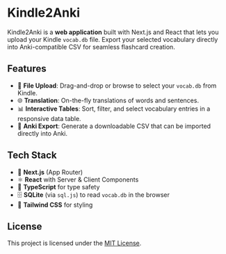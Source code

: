 # Kindle2Anki

Kindle2Anki is a **web application** built with Next.js and React that lets you upload your Kindle `vocab.db` file. Export your selected vocabulary directly into Anki-compatible CSV for seamless flashcard creation.

## Features

* 📁 **File Upload**: Drag-and-drop or browse to select your `vocab.db` from Kindle.
* 🌐 **Translation**: On-the-fly translations of words and sentences.
* 📊 **Interactive Tables**: Sort, filter, and select vocabulary entries in a responsive data table.
* 🎴 **Anki Export**: Generate a downloadable CSV that can be imported directly into Anki.

## Tech Stack

* 🚀 **Next.js** (App Router)
* ⚛️ **React** with Server & Client Components
* 💙 **TypeScript** for type safety
* 🗄️ **SQLite** (via `sql.js`) to read `vocab.db` in the browser
* 🎨 **Tailwind CSS** for styling

## License

This project is licensed under the [MIT License](LICENSE).
